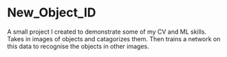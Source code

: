 # New_Object_ID

A small project I created to demonstrate some of my CV and ML skills.
Takes in images of objects and catagorizes them. 
Then trains a network on this data to recognise the objects in other images.
